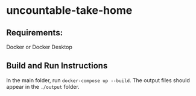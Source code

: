 # uncountable-take-home

## Requirements:
Docker or Docker Desktop

## Build and Run Instructions
In the main folder, run `docker-compose up --build`. The output files should appear in the `./output` folder.
